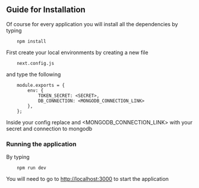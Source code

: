 ## Guide for Installation

Of course for every application you will install all the dependencies by typing

```
    npm install
```

First create your local environments by creating a new file

```
    next.config.js
```

and type the following

```
    module.exports = {
        env: {
            TOKEN_SECRET: <SECRET>,
            DB_CONNECTION: <MONGODB_CONNECTION_LINK>
        },
    };
```

Inside your config replace <SECRET> and <MONGODB_CONNECTION_LINK> with your
secret and connection to mongodb

### Running the application

By typing

```
    npm run dev
```

You will need to go to [http://localhost:3000](http://localhost:3000) to start the application

